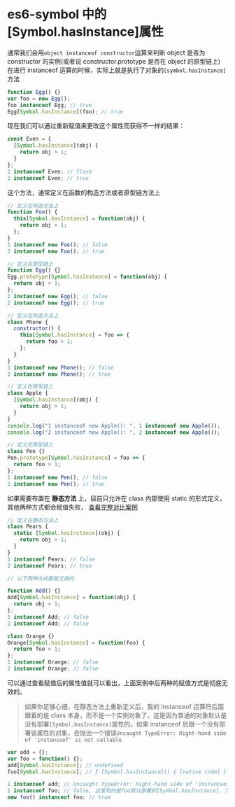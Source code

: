 # es6-symbol 中的[Symbol.hasInstance]属性

通常我们会用`object instanceof constructor`运算来判断 object 是否为 constructor 的实例(或者说 constructor.prototype 是否在 object 的原型链上) 在进行 instanceof 运算的时候，实际上就是执行了对象的`[symbol.hasInstance]`方法

```js
function Egg() {}
var foo = new Egg();
foo instanceof Egg; // true
Egg[Symbol.hasInstance](foo); // true
```

现在我们可以通过重新赋值来更改这个属性而获得不一样的结果：

```js
const Even = {
  [Symbol.hasInstance](obj) {
    return obj > 1;
  }
};
1 instanceof Even; // flase
2 instanceof Even; // true
```

这个方法，通常定义在函数的构造方法或者原型链方法上

```js
// 定义在构造方法上
function Foo() {
  this[Symbol.hasInstance] = function(obj) {
    return obj > 1;
  };
}
1 instanceof new Foo(); // false
2 instanceof new Foo(); // true

// 定义在原型链上
function Egg() {}
Egg.prototype[Symbol.hasInstance] = function(obj) {
  return obj > 1;
};
1 instanceof new Egg(); // false
2 instanceof new Egg(); // true

// 定义在构造方法上
class Phone {
  constructor() {
    this[Symbol.hasInstance] = foo => {
      return foo > 1;
    };
  }
}
1 instanceof new Phone(); // false
2 instanceof new Phone(); // true

// 定义在原型链上
class Apple {
  [Symbol.hasInstance](obj) {
    return obj > 1;
  }
}
console.log("1 instanceof new Apple(): ", 1 instanceof new Apple());
console.log("2 instanceof new Apple(): ", 2 instanceof new Apple());

// 定义在原型链上
class Pen {}
Pen.prototype[Symbol.hasInstance] = foo => {
  return foo > 1;
};
1 instanceof new Pen(); // false
2 instanceof new Pen(); // true
```

如果需要布置在 **静态方法** 上，目前只允许在 class 内部使用 static 的形式定义，其他两种方式都会赋值失败， [查看完整对比案例](./demo/demo3.html)

```js
// 定义在静态方法上
class Pears {
  static [Symbol.hasInstance](obj) {
    return obj > 1;
  }
}
1 instanceof Pears; // false
2 instanceof Pears; // true

// 以下两种方式都是无效的

function Add() {}
Add[Symbol.hasInstance] = function(obj) {
  return obj > 1;
};
1 instanceof Add; // false
2 instanceof Add; // false

class Orange {}
Orange[Symbol.hasInstance] = function(foo) {
  return foo > 1;
};
1 instanceof Orange; // false
2 instanceof Orange; // false
```

可以通过查看赋值后的属性值就可以看出，上面案例中后两种的赋值方式是彻底无效的。

> 如果你足够心细，在静态方法上重新定义后，我的 instanceof 运算符后面跟着的是 class 本身，而不是一个实例对象了。这是因为普通的对象默认是没有部署`[Symbol.hasInstance]`属性的。如果 instanceof 后跟一个没有部署该属性的对象，会抛出一个错误`Uncaught TypeError: Right-hand side of 'instanceof' is not callable`

```js
var add = {};
var foo = function() {};
add[Symbol.hasInstance]; // undefined
foo[Symbol.hasInstance]; // ƒ [Symbol.hasInstance]() { [native code] }

1 instanceof add; // Uncaught TypeError: Right-hand side of 'instanceof' is not callable
1 instanceof foo; // false, 这里用的是foo默认部署的[Symbol.hasInstance], 所以结果为false
new foo() instanceof foo; // true
```
